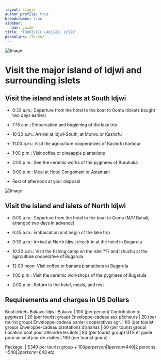 ```yaml
---
layout: single
author_profile: true
breadcrumbs: true
sidebar:
   nav: guide
title: "TOURISTIC LAKESIDE VISIT"
permalink: /three/
---
```


![Image](../assets/images/image3a.jpg)

# Visit the major island of Idjwi and surrounding islets 

## Visit the island and islets at South Idjwi

* 6:30 a.m.: Departure from the hotel to the boat to Goma (tickets bought two days earlier)                                                                                                             
* 7:15 a.m.: Embarcation and beginning of the lake trip

* 10:30 a.m.: Arrival at Idjwi-South, at Monvu or Kashofu  

* 11:00 a.m.: Visit the agriculture cooperatives of Kashofu harbour

* 1:00 p.m.: Visit coffee or pineapple plantations

* 2:00 p.m.: See the ceramic works of the pygmees of Buruhuka 

* 3:00 p.m.: Meal at Hotel Congomani or Astamani

* Rest of afternoon at your disposal


![Image](../assets/images/image3b.jpg)


## Visit the island and islets of North Idjwi

* 6:00 a.m.: Departure from the hotel to the boat to Goma (M/V Bahali, arranged two days in advance)

* 6:45 a.m.: Embarcation and begin of the lake trip

* 9:30 a.m.: Arrival at North Idjwi; check-in at the hotel in Bugarula

* 10:30 a.m.: Visit the fishing camp on the islet ??? and Ishushu at the agirculture cooperative of Bugarula 

* 12:00 noon: Visit coffee or banana plantations at Bugarula

* 1:00 p.m.: Visit the ceramic workshops of the pygmees of Bugarula

* 2:00 p.m.: Return to the hotel, meals, and rest 

## Requirements and charges in US Dollars  

Boat tickets Bukavu-Idjwi-Bukavu | 100 (per person)
Contribution to pygmees | 20 (per tourist group)
Enveloppe-cadeau aux pêcheurs | 20 (per tourist group)
Enveloppe-cadeau panier coopératives agr. |	60 (per tourist group)
Enveloppe-cadeau plantations d’ananas |	60 (per tourist group)
Location boat pour atteindre les ilots | 80 (per tourist group) 
GTS et guide pour un seul jour de visites | 100 (per tourist group)

Package: | $340 per tourist group + $100 per person|1 person =$440|2 persons =$540|3 persons =$640 etc.

<!--- Package	| USD par X nombre + équipes des touristes --->
   
